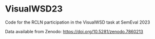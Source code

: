 # VisualWSD23
Code for the RCLN participation in the VisualWSD task at SemEval 2023

Data available from Zenodo:
https://doi.org/10.5281/zenodo.7860213 
